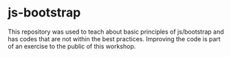 # js-bootstrap
This repository was used to teach about basic principles of js/bootstrap and has codes that are not within the best practices. Improving the code is part of an exercise to the public of this workshop.
